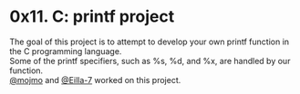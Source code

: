 # **0x11. C: printf project**
The goal of this project is to attempt to develop your own printf function in the C programming language.<br />
Some of the printf specifiers, such as %s, %d, and %x, are handled by our function.<br />
[@mojmo](https://github.com/mojmo) and [@Eilla-7](https://github.com/Eilla-7) worked on this project.<br />
